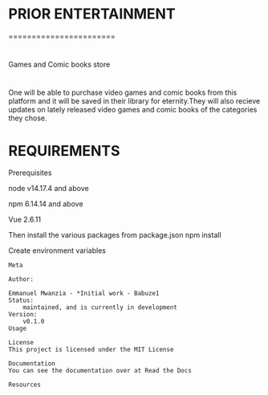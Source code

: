 # PRIOR ENTERTAINMENT
=======================
#
Games and Comic books store
#
One will be able to purchase video games and comic books from this platform and it will be saved in their library for eternity.They will also recieve updates on lately released video games and comic books of the categories they chose.

# REQUIREMENTS
Prerequisites

node v14.17.4 and above

npm 6.14.14 and above

Vue 2.6.11

Then install the various packages from package.json npm install

Create environment variables
```
Meta

Author:

Emmanuel Mwanzia - *Initial work - Babuze1
Status:
    maintained, and is currently in development
Version:
    v0.1.0
Usage

License
This project is licensed under the MIT License

Documentation
You can see the documentation over at Read the Docs

Resources